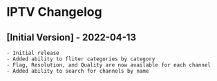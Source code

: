 # IPTV Changelog

## [Initial Version] - 2022-04-13
    - Initial release
    - Added ability to fliter categories by category
    - Flag, Resolution, and Quality are now available for each channel
    - Added ability to search for channels by name



